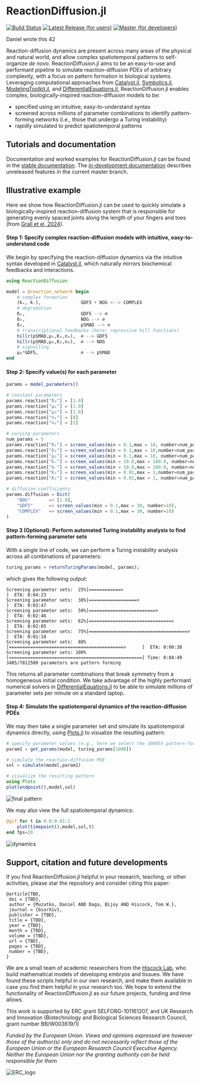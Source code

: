 # ReactionDiffusion.jl

[![Build Status](https://github.com/twhiscock/ReactionDiffusion.jl/actions/workflows/CI.yml/badge.svg?branch=master)](https://github.com/twhiscock/ReactionDiffusion.jl/actions/workflows/CI.yml?query=branch%3Amaster)
[![Latest Release (for users)](https://img.shields.io/badge/docs-stable-blue.svg)](https://hiscocklab.github.io/ReactionDiffusion.jl/stable)
[![Master (for developers)](https://img.shields.io/badge/docs-dev-blue.svg)](https://hiscocklab.github.io/ReactionDiffusion.jl/dev)

Daniel wrote this 42

Reaction-diffusion dynamics are present across many areas of the physical and natural world, and allow complex spatiotemporal patterns to self-organize *de novo*. ReactionDiffusion.jl aims to be an easy-to-use and performant pipeline to simulate reaction-diffusion PDEs of arbitrary complexity, with a focus on pattern formation in biological systems. Leveraging computational approaches from [Catalyst.jl](https://github.com/SciML/Catalyst.jl), [Symbolics.jl](https://github.com/JuliaSymbolics/Symbolics.jl), [ModelingToolkit.jl](https://github.com/SciML/ModelingToolkit.jl), and [DifferentialEquations.jl](https://github.com/SciML/DifferentialEquations.jl), ReactionDiffusion.jl enables complex, biologically-inspired reaction-diffusion models to be:

- specified using an intuitive, easy-to-understand syntax
- screened across millions of parameter combinations to identify pattern-forming networks (i.e., those that undergo a Turing instability)
- rapidly simulated to predict spatiotemporal patterns

## Tutorials and documentation

Documentation and worked examples for ReactionDiffusion.jl can be found in the [stable
documentation](https://hiscocklab.github.io/ReactionDiffusion.jl/stable/). The [in-development
documentation](https://hiscocklab.github.io/ReactionDiffusion.jl/dev/) describes unreleased features in
the current master branch.

## Illustrative example

Here we show how ReactionDiffusion.jl can be used to quickly simulate a biologically-inspired reaction-diffusion system that is responsible for generating evenly spaced joints along the length of your fingers and toes (from [Grall et el, 2024](https://www.pnas.org/doi/10.1073/pnas.2304470121)).

#### Step 1: Specify complex reaction-diffusion models with intuitive, easy-to-understand code

We begin by specifying the reaction-diffusion dynamics via the intuitive syntax developed in [Catalyst.jl](https://github.com/SciML/Catalyst.jl), which naturally mirrors biochemical feedbacks and interactions.

```julia
using ReactionDiffusion

model = @reaction_network begin
    # complex formation
    (k₊, k₋),               GDF5 + NOG <--> COMPLEX 
    # degradation
    δ₁,                     GDF5 --> ∅
    δ₂,                     NOG --> ∅
    δ₃,                     pSMAD --> ∅
    # transcriptional feedbacks (here: repressive hill functions)
    hillr(pSMAD,μ₁,K₁,n₁),  ∅ --> GDF5
    hillr(pSMAD,μ₂,K₂,n₂),  ∅ --> NOG
    # signalling
    μ₃*GDF5,                ∅ --> pSMAD
end  
```

#### Step 2: Specify value(s) for each parameter


```julia
params = model_parameters()

# constant parameters
params.reaction["δ₃"] = [1.0]
params.reaction["μ₁"] = [1.0]
params.reaction["μ₃"] = [1.0]
params.reaction["n₁"] = [8]
params.reaction["n₂"] = [2]

# varying parameters
num_params = 5
params.reaction["δ₁"] = screen_values(min = 0.1,max = 10, number=num_params)
params.reaction["δ₂"] = screen_values(min = 0.1,max = 10,number=num_params)
params.reaction["μ₂"] = screen_values(min = 0.1,max = 10, number=num_params)
params.reaction["k₊"] = screen_values(min = 10.0,max = 100.0, number=num_params)
params.reaction["k₋"] = screen_values(min = 10.0,max = 100.0, number=num_params)
params.reaction["K₁"] = screen_values(min = 0.01,max = 1,number=num_params)
params.reaction["K₂"] = screen_values(min = 0.01,max = 1, number=num_params)

# diffusion coefficients
params.diffusion = Dict(
    "NOG"       => [1.0],
    "GDF5"      => screen_values(min = 0.1,max = 30, number=10),
    "COMPLEX"   => screen_values(min = 0.1,max = 30, number=10)
)

```

#### Step 3 (Optional): Perform automated Turing instability analysis to find pattern-forming parameter sets

With a single line of code, we can perform a Turing instability analysis across all combinations of parameters:

```julia
turing_params = returnTuringParams(model, params);
```

which gives the following output:

```
Screening parameter sets:  25%[============>                                     ]  ETA: 0:04:23
Screening parameter sets:  38%[==================>                               ]  ETA: 0:03:47
Screening parameter sets:  50%[=========================>                        ]  ETA: 0:02:46
Screening parameter sets:  62%[===============================>                  ]  ETA: 0:02:05
Screening parameter sets:  75%[=====================================>            ]  ETA: 0:01:18
Screening parameter sets:  88%[===========================================>      ]  ETA: 0:00:38
Screening parameter sets: 100%[==================================================] Time: 0:04:49
3405/7812500 parameters are pattern forming
```

This returns all parameter combinations that break symmetry from a homogeneous initial condition. We take advantage of the highly performant numerical solvers in [DifferentialEquations.jl](https://github.com/SciML/DifferentialEquations.jl) to be able to simulate millions of parameter sets per minute on a standard laptop. 

#### Step 4: Simulate the spatiotemporal dynamics of the reaction-diffusion PDEs

We may then take a single parameter set and simulate its spatiotemporal dynamics directly, using [Plots.jl](https://github.com/JuliaPlots/Plots.jl) to visualize the resulting pattern:

```julia
# specify parameter values (e.g., here we select the 1000th pattern-forming parameter set)
param1 = get_params(model, turing_params[1000])

# simulate the reaction-diffusion PDE
sol = simulate(model,param1)

# visualize the resulting pattern
using Plots
plot(endpoint(),model,sol)
```
![final pattern](docs/src/assets/final_pattern.svg)


We may also view the full spatiotemporal dynamics:

```julia
@gif for t in 0.0:0.01:1
    plot(timepoint(),model,sol,t)
end fps=20
```
![dynamics](docs/src/assets/dynamics.gif)



## Support, citation and future developments

If you find ReactionDiffusion.jl helpful in your research, teaching, or other activities, please star the repository and consider citing this paper:

```
@article{TBD,
 doi = {TBD},
 author = {Muzatko, Daniel AND Daga, Bijoy AND Hiscock, Tom W.},
 journal = {biorXiv},
 publisher = {TBD},
 title = {TBD},
 year = {TBD},
 month = {TBD},
 volume = {TBD},
 url = {TBD},
 pages = {TBD},
 number = {TBD},
}
```



We are a small team of academic researchers from the [Hiscock Lab](https://twhiscock.github.io/), who build mathematical models of developing embryos and tissues. We have found these scripts helpful in our own research, and make them available in case you find them helpful in your research too. We hope to extend the functionality of ReactionDiffusion.jl as our future projects, funding and time allows.

This work is supported by ERC grant SELFORG-101161207, and UK Research and Innovation (Biotechnology and Biological Sciences Research Council, grant number BB/W003619/1) 

*Funded by the European Union. Views and opinions expressed are however those of the author(s) only and do not necessarily reflect those of the European Union or the European Research Council Executive Agency. Neither the European Union nor the granting authority can be held responsible for them*

![ERC_logo](docs/src/assets/LOGO_ERC-FLAG_FP.png)

